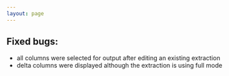 ```yaml
---
layout: page
---
```


## Fixed bugs:
- all columns were selected for output after editing an existing extraction
- delta columns were displayed although the extraction is using full mode